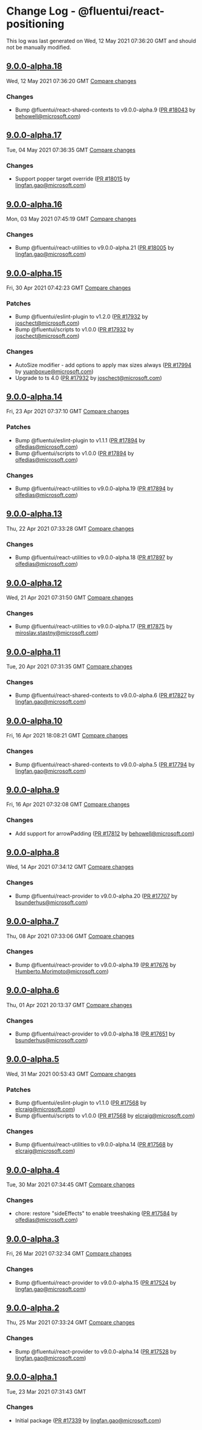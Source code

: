 # Change Log - @fluentui/react-positioning

This log was last generated on Wed, 12 May 2021 07:36:20 GMT and should not be manually modified.

<!-- Start content -->

## [9.0.0-alpha.18](https://github.com/microsoft/fluentui/tree/@fluentui/react-positioning_v9.0.0-alpha.18)

Wed, 12 May 2021 07:36:20 GMT 
[Compare changes](https://github.com/microsoft/fluentui/compare/@fluentui/react-positioning_v9.0.0-alpha.17..@fluentui/react-positioning_v9.0.0-alpha.18)

### Changes

- Bump @fluentui/react-shared-contexts to v9.0.0-alpha.9 ([PR #18043](https://github.com/microsoft/fluentui/pull/18043) by behowell@microsoft.com)

## [9.0.0-alpha.17](https://github.com/microsoft/fluentui/tree/@fluentui/react-positioning_v9.0.0-alpha.17)

Tue, 04 May 2021 07:36:35 GMT 
[Compare changes](https://github.com/microsoft/fluentui/compare/@fluentui/react-positioning_v9.0.0-alpha.16..@fluentui/react-positioning_v9.0.0-alpha.17)

### Changes

- Support popper target override ([PR #18015](https://github.com/microsoft/fluentui/pull/18015) by lingfan.gao@microsoft.com)

## [9.0.0-alpha.16](https://github.com/microsoft/fluentui/tree/@fluentui/react-positioning_v9.0.0-alpha.16)

Mon, 03 May 2021 07:45:19 GMT 
[Compare changes](https://github.com/microsoft/fluentui/compare/@fluentui/react-positioning_v9.0.0-alpha.15..@fluentui/react-positioning_v9.0.0-alpha.16)

### Changes

- Bump @fluentui/react-utilities to v9.0.0-alpha.21 ([PR #18005](https://github.com/microsoft/fluentui/pull/18005) by lingfan.gao@microsoft.com)

## [9.0.0-alpha.15](https://github.com/microsoft/fluentui/tree/@fluentui/react-positioning_v9.0.0-alpha.15)

Fri, 30 Apr 2021 07:42:23 GMT 
[Compare changes](https://github.com/microsoft/fluentui/compare/@fluentui/react-positioning_v9.0.0-alpha.14..@fluentui/react-positioning_v9.0.0-alpha.15)

### Patches

- Bump @fluentui/eslint-plugin to v1.2.0 ([PR #17932](https://github.com/microsoft/fluentui/pull/17932) by joschect@microsoft.com)
- Bump @fluentui/scripts to v1.0.0 ([PR #17932](https://github.com/microsoft/fluentui/pull/17932) by joschect@microsoft.com)

### Changes

- AutoSize modifier - add options to apply max sizes always ([PR #17994](https://github.com/microsoft/fluentui/pull/17994) by yuanboxue@microsoft.com)
- Upgrade to ts 4.0 ([PR #17932](https://github.com/microsoft/fluentui/pull/17932) by joschect@microsoft.com)

## [9.0.0-alpha.14](https://github.com/microsoft/fluentui/tree/@fluentui/react-positioning_v9.0.0-alpha.14)

Fri, 23 Apr 2021 07:37:10 GMT 
[Compare changes](https://github.com/microsoft/fluentui/compare/@fluentui/react-positioning_v9.0.0-alpha.13..@fluentui/react-positioning_v9.0.0-alpha.14)

### Patches

- Bump @fluentui/eslint-plugin to v1.1.1 ([PR #17894](https://github.com/microsoft/fluentui/pull/17894) by olfedias@microsoft.com)
- Bump @fluentui/scripts to v1.0.0 ([PR #17894](https://github.com/microsoft/fluentui/pull/17894) by olfedias@microsoft.com)

### Changes

- Bump @fluentui/react-utilities to v9.0.0-alpha.19 ([PR #17894](https://github.com/microsoft/fluentui/pull/17894) by olfedias@microsoft.com)

## [9.0.0-alpha.13](https://github.com/microsoft/fluentui/tree/@fluentui/react-positioning_v9.0.0-alpha.13)

Thu, 22 Apr 2021 07:33:28 GMT 
[Compare changes](https://github.com/microsoft/fluentui/compare/@fluentui/react-positioning_v9.0.0-alpha.12..@fluentui/react-positioning_v9.0.0-alpha.13)

### Changes

- Bump @fluentui/react-utilities to v9.0.0-alpha.18 ([PR #17897](https://github.com/microsoft/fluentui/pull/17897) by olfedias@microsoft.com)

## [9.0.0-alpha.12](https://github.com/microsoft/fluentui/tree/@fluentui/react-positioning_v9.0.0-alpha.12)

Wed, 21 Apr 2021 07:31:50 GMT 
[Compare changes](https://github.com/microsoft/fluentui/compare/@fluentui/react-positioning_v9.0.0-alpha.11..@fluentui/react-positioning_v9.0.0-alpha.12)

### Changes

- Bump @fluentui/react-utilities to v9.0.0-alpha.17 ([PR #17875](https://github.com/microsoft/fluentui/pull/17875) by miroslav.stastny@microsoft.com)

## [9.0.0-alpha.11](https://github.com/microsoft/fluentui/tree/@fluentui/react-positioning_v9.0.0-alpha.11)

Tue, 20 Apr 2021 07:31:35 GMT 
[Compare changes](https://github.com/microsoft/fluentui/compare/@fluentui/react-positioning_v9.0.0-alpha.10..@fluentui/react-positioning_v9.0.0-alpha.11)

### Changes

- Bump @fluentui/react-shared-contexts to v9.0.0-alpha.6 ([PR #17827](https://github.com/microsoft/fluentui/pull/17827) by lingfan.gao@microsoft.com)

## [9.0.0-alpha.10](https://github.com/microsoft/fluentui/tree/@fluentui/react-positioning_v9.0.0-alpha.10)

Fri, 16 Apr 2021 18:08:21 GMT 
[Compare changes](https://github.com/microsoft/fluentui/compare/@fluentui/react-positioning_v9.0.0-alpha.9..@fluentui/react-positioning_v9.0.0-alpha.10)

### Changes

- Bump @fluentui/react-shared-contexts to v9.0.0-alpha.5 ([PR #17794](https://github.com/microsoft/fluentui/pull/17794) by lingfan.gao@microsoft.com)

## [9.0.0-alpha.9](https://github.com/microsoft/fluentui/tree/@fluentui/react-positioning_v9.0.0-alpha.9)

Fri, 16 Apr 2021 07:32:08 GMT 
[Compare changes](https://github.com/microsoft/fluentui/compare/@fluentui/react-positioning_v9.0.0-alpha.8..@fluentui/react-positioning_v9.0.0-alpha.9)

### Changes

- Add support for arrowPadding ([PR #17812](https://github.com/microsoft/fluentui/pull/17812) by behowell@microsoft.com)

## [9.0.0-alpha.8](https://github.com/microsoft/fluentui/tree/@fluentui/react-positioning_v9.0.0-alpha.8)

Wed, 14 Apr 2021 07:34:12 GMT 
[Compare changes](https://github.com/microsoft/fluentui/compare/@fluentui/react-positioning_v9.0.0-alpha.7..@fluentui/react-positioning_v9.0.0-alpha.8)

### Changes

- Bump @fluentui/react-provider to v9.0.0-alpha.20 ([PR #17707](https://github.com/microsoft/fluentui/pull/17707) by bsunderhus@microsoft.com)

## [9.0.0-alpha.7](https://github.com/microsoft/fluentui/tree/@fluentui/react-positioning_v9.0.0-alpha.7)

Thu, 08 Apr 2021 07:33:06 GMT 
[Compare changes](https://github.com/microsoft/fluentui/compare/@fluentui/react-positioning_v9.0.0-alpha.6..@fluentui/react-positioning_v9.0.0-alpha.7)

### Changes

- Bump @fluentui/react-provider to v9.0.0-alpha.19 ([PR #17676](https://github.com/microsoft/fluentui/pull/17676) by Humberto.Morimoto@microsoft.com)

## [9.0.0-alpha.6](https://github.com/microsoft/fluentui/tree/@fluentui/react-positioning_v9.0.0-alpha.6)

Thu, 01 Apr 2021 20:13:37 GMT 
[Compare changes](https://github.com/microsoft/fluentui/compare/@fluentui/react-positioning_v9.0.0-alpha.5..@fluentui/react-positioning_v9.0.0-alpha.6)

### Changes

- Bump @fluentui/react-provider to v9.0.0-alpha.18 ([PR #17651](https://github.com/microsoft/fluentui/pull/17651) by bsunderhus@microsoft.com)

## [9.0.0-alpha.5](https://github.com/microsoft/fluentui/tree/@fluentui/react-positioning_v9.0.0-alpha.5)

Wed, 31 Mar 2021 00:53:43 GMT 
[Compare changes](https://github.com/microsoft/fluentui/compare/@fluentui/react-positioning_v9.0.0-alpha.4..@fluentui/react-positioning_v9.0.0-alpha.5)

### Patches

- Bump @fluentui/eslint-plugin to v1.1.0 ([PR #17568](https://github.com/microsoft/fluentui/pull/17568) by elcraig@microsoft.com)
- Bump @fluentui/scripts to v1.0.0 ([PR #17568](https://github.com/microsoft/fluentui/pull/17568) by elcraig@microsoft.com)

### Changes

- Bump @fluentui/react-utilities to v9.0.0-alpha.14 ([PR #17568](https://github.com/microsoft/fluentui/pull/17568) by elcraig@microsoft.com)

## [9.0.0-alpha.4](https://github.com/microsoft/fluentui/tree/@fluentui/react-positioning_v9.0.0-alpha.4)

Tue, 30 Mar 2021 07:34:45 GMT 
[Compare changes](https://github.com/microsoft/fluentui/compare/@fluentui/react-positioning_v9.0.0-alpha.3..@fluentui/react-positioning_v9.0.0-alpha.4)

### Changes

- chore: restore "sideEffects" to enable treeshaking ([PR #17584](https://github.com/microsoft/fluentui/pull/17584) by olfedias@microsoft.com)

## [9.0.0-alpha.3](https://github.com/microsoft/fluentui/tree/@fluentui/react-positioning_v9.0.0-alpha.3)

Fri, 26 Mar 2021 07:32:34 GMT 
[Compare changes](https://github.com/microsoft/fluentui/compare/@fluentui/react-positioning_v9.0.0-alpha.2..@fluentui/react-positioning_v9.0.0-alpha.3)

### Changes

- Bump @fluentui/react-provider to v9.0.0-alpha.15 ([PR #17524](https://github.com/microsoft/fluentui/pull/17524) by lingfan.gao@microsoft.com)

## [9.0.0-alpha.2](https://github.com/microsoft/fluentui/tree/@fluentui/react-positioning_v9.0.0-alpha.2)

Thu, 25 Mar 2021 07:33:24 GMT 
[Compare changes](https://github.com/microsoft/fluentui/compare/@fluentui/react-positioning_v9.0.0-alpha.1..@fluentui/react-positioning_v9.0.0-alpha.2)

### Changes

- Bump @fluentui/react-provider to v9.0.0-alpha.14 ([PR #17528](https://github.com/microsoft/fluentui/pull/17528) by lingfan.gao@microsoft.com)

## [9.0.0-alpha.1](https://github.com/microsoft/fluentui/tree/@fluentui/react-positioning_v9.0.0-alpha.1)

Tue, 23 Mar 2021 07:31:43 GMT

### Changes

- Initial package ([PR #17339](https://github.com/microsoft/fluentui/pull/17339) by lingfan.gao@microsoft.com)
